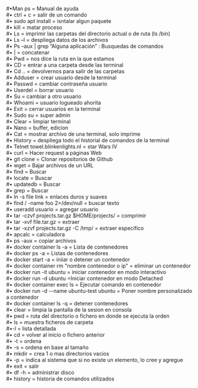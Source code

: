 
#•Man ps = Manual de ayuda <br />
#•	ctrl + c = salir de un comando <br />
#•	sudo apt install = isntalar algun paquete <br />
#•	kill = matar proceso <br />
#•	Ls = imprimir las carpetas del directorio actual o de ruta (ls /bin) <br />
#•	Ls –l = despliega datos de los archivos <br />
#•	Ps –aux | grep ”Alguna aplicación” :  Busquedas de comandos <br />
#•	| = concatenar <br />
#•	Pwd = nos dice la ruta en la que estamos <br />
#•	CD = entrar a una carpeta desde las terminal <br />
#•	Cd .. = devolvernos para salir de las carpetas <br />
#•	Adduser = crear usuario desde la terminal <br />
#•	Passwd = cambiar contraseña usuario <br />
#•	Userdel = borrar usuario <br />
#•	Su = cambiar a otro usuario <br />
#•	Whoami = usuario logueado ahorita <br />
#•	Exit = cerrar usuarios en la terminal <br />
#•	Sudo su = super admin <br />
#•	Clear = limpiar terminal <br />
#•	Nano = buffer, edicion <br />
#•	Cat = mostrar archivo de una terminal, solo imprime <br />
#•	History = despliega todo el historial de comandos de la terminal <br />
#•	Telnet towel.blinkenlights.nl = star Wars IV <br />
#•	curl = Hacer request a páginas Web <br />
#•	git clone = Clonar repositorios de Github <br />
#•	wget = Bajar archivos de un URL <br />
#•	find = Buscar <br />
#•	locate = Buscar <br />
#•	updatedb = Buscar <br />
#•	grep = Buscar <br />
#•	ln -s file link = enlaces duros y suaves <br />
#•	find / -name foo 2>/dev/null = buscar texto <br />
#•	useradd usuario = agregar usuario <br />
#•	tar -czvf projects.tar.gz $HOME/projects/ = comprimir <br />
#•	tar -xvf file.tar.gz = extraer <br />
#•	tar -xzvf projects.tar.gz -C /tmp/ = extraer especifico <br />
#•	apcalc = calculadora <br />
#•	ps -aux = copiar archivos <br />
#•	docker container ls -a = Lista de contenedores <br />
#•	docker ps -a = Listas de contenedores <br />
#•	docker start -a = iniiar o detener un contenedor <br />
#•	docker container rm "nombre contenedor o ip" = eliminar un contenedor <br />
#•	docker run -it ubuntu = iniciar contenedor en modo interactivo <br />
#•	docker run -d ubuntu =Iniciar contenedor en modo Detached <br />
#•	docker container exec ls = Ejecutar comando en contenedor <br />
#•	docker run -d --name ubuntu-test ubuntu = Poner nombre personalizado a contenedor <br />
#•	docker container ls -q = detener contenedores <br />
#•	clear = limpia la pantalla de la sesion en consola <br />
#•	pwd = ruta del directorio o fichero en donde se ejecuta la orden <br />
#•	ls = muestra ficheros de carpeta <br />
#•-l = lista detallada <br />
#•	cd = volver al inicio o fichero anterior <br />
#•	-t = ordena <br />
#•	-s = ordena en base al tamaño <br />
#•	mkdir = crea 1 o mas directorios vacios <br />
#•	-p = indica al sistema que si no existe un elemento, lo cree y agregue <br />
#•	exit = salir <br />
#•	df -h = administrar disco <br /> 
#•	history = historia de comandos utilizados <br />
